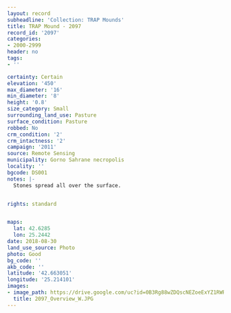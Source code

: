 ```yaml
---
layout: record
subheadline: 'Collection: TRAP Mounds'
title: TRAP Mound - 2097
record_id: '2097'
categories:
- 2000-2999
header: no
tags:
- ''

certainty: Certain
elevation: '450'
max_diameter: '16'
min_diameter: '8'
height: '0.8'
size_category: Small
surrounding_land_use: Pasture
surface_condition: Pasture
robbed: No
crm_condition: '2'
crm_intactness: '2'
campaign: '2011'
source: Remote Sensing
municipality: Gorno Sahrane necropolis
locality: ''
bgcode: DS001
notes: |-
  Stones spread all over the surface.


rights: standard


maps:
  lat: 42.6285
  lon: 25.2442
date: 2018-08-30
land_use_source: Photo
photo: Good
bg_code: ''
akb_code: ''
latitude: '42.663051'
longitude: '25.214101'
images:
- image_path: https://drive.google.com/uc?id=0B3Rg88wZDQscNEZoeExYZ1RWR3c
  title: 2097_Overview_W.JPG
---
```

